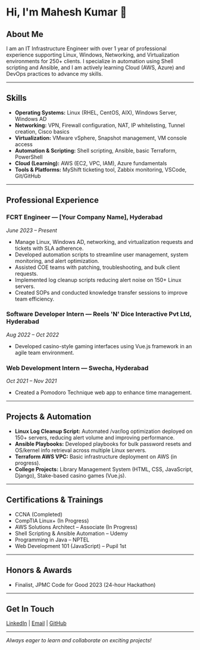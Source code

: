 # Hi, I'm Mahesh Kumar 👋

## About Me
I am an IT Infrastructure Engineer with over 1 year of professional experience supporting Linux, Windows, Networking, and Virtualization environments for 250+ clients. I specialize in automation using Shell scripting and Ansible, and I am actively learning Cloud (AWS, Azure) and DevOps practices to advance my skills.

---

## Skills

- **Operating Systems:** Linux (RHEL, CentOS, AIX), Windows Server, Windows AD  
- **Networking:** VPN, Firewall configuration, NAT, IP whitelisting, Tunnel creation, Cisco basics  
- **Virtualization:** VMware vSphere, Snapshot management, VM console access  
- **Automation & Scripting:** Shell scripting, Ansible, basic Terraform, PowerShell  
- **Cloud (Learning):** AWS (EC2, VPC, IAM), Azure fundamentals  
- **Tools & Platforms:** MyShift ticketing tool, Zabbix monitoring, VSCode, Git/GitHub  

---

## Professional Experience

### FCRT Engineer — [Your Company Name], Hyderabad  
*June 2023 – Present*  
- Manage Linux, Windows AD, networking, and virtualization requests and tickets with SLA adherence.  
- Developed automation scripts to streamline user management, system monitoring, and alert optimization.  
- Assisted COE teams with patching, troubleshooting, and bulk client requests.  
- Implemented log cleanup scripts reducing alert noise on 150+ Linux servers.  
- Created SOPs and conducted knowledge transfer sessions to improve team efficiency.

### Software Developer Intern — Reels 'N' Dice Interactive Pvt Ltd, Hyderabad  
*Aug 2022 – Oct 2022*  
- Developed casino-style gaming interfaces using Vue.js framework in an agile team environment.

### Web Development Intern — Swecha, Hyderabad  
*Oct 2021 – Nov 2021*  
- Created a Pomodoro Technique web app to enhance time management.

---

## Projects & Automation

- **Linux Log Cleanup Script:** Automated /var/log optimization deployed on 150+ servers, reducing alert volume and improving performance.  
- **Ansible Playbooks:** Developed playbooks for bulk password resets and OS/kernel info retrieval across multiple Linux servers.  
- **Terraform AWS VPC:** Basic infrastructure deployment on AWS (in progress).  
- **College Projects:** Library Management System (HTML, CSS, JavaScript, Django), Stake-based casino games (Vue.js).

---

## Certifications & Trainings

- CCNA (Completed)  
- CompTIA Linux+ (In Progress)  
- AWS Solutions Architect – Associate (In Progress)  
- Shell Scripting & Ansible Automation – Udemy  
- Programming in Java – NPTEL  
- Web Development 101 (JavaScript) – Pupil 1st  

---

## Honors & Awards

- Finalist, JPMC Code for Good 2023 (24-hour Hackathon)  

---

## Get In Touch

[LinkedIn](your-linkedin-url) | [Email](mailto:your-email) | [GitHub](https://github.com/mahi-1729)

---

*Always eager to learn and collaborate on exciting projects!*
